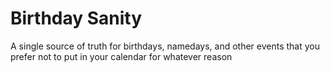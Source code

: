 # Birthday Sanity

A single source of truth for birthdays, namedays, and other events that you prefer not to put in your calendar for whatever reason 
